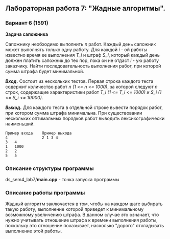 ## Лабораторная работа 7: "Жадные алгоритмы".

### Вариант 6 (1591)
**Задача сапожника**

Сапожнику необходимо выполнить _n_ работ. Каждый день сапожник может выполнять только одну работу. 
Для каждой _i_ - ой работы известно время ее выполнения _T_i_ и штраф _S_i_, который каждый день должен платить 
сапожник до тех пор, пока он не отдаст _i_ - ую работу заказчику. Найти последовательность выполнения работ, 
при которой сумма штрафа будет минимальной.

**_Вход._** Состоит из нескольких тестов. Первая строка каждого теста содержит количество работ _n_ _(1 <= n <= 1000)_, 
за которой следуют _n_ строк, содержащие характеристики работ _T_i_ _(1 <= T_i <= 1000) и S_i (1 <= S_i <= 10000)_.

**_Выход._** Для каждого теста в отдельной строке вывести порядок работ, при котором сумма штрафа минимальна. 
При существовании нескольких оптимальных порядков работ выводить лексикографически наименьший.

```                            
Пример входа    Пример выхода  
4               2 1 3 4              
3   4                        
1   1000
2   2
5   5                    
```

### Описание структуры программы

ds_sem4_lab7/**main.cpp** - точка запуска программы

### Описание работы программы

Жадный алгоритм заключается в том, чтобы на каждом шаге выбирать такую работу, 
выполнение которой приведет к минимальному возможному увеличению штрафа. 
В данном случае это означает, что нужно учитывать отношение штрафа к времени 
выполнения работы, поскольку это отношение показывает, насколько "дорого" 
откладывать выполнение этой работы.
